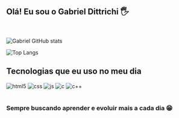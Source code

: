 ## Olá! Eu sou o Gabriel Dittrichi 🖐️

<br>

![Gabriel GitHub stats](https://github-readme-stats.vercel.app/api?username=GabrielDittrichi&show_icons=true&theme=transparent&count_private=true)

![Top Langs](https://github-readme-stats.vercel.app/api/top-langs/?username=GabrielDittrichi&layout=compact&theme=transparent)

## Tecnologias que eu uso no meu dia

<div style="display: inline_block">
  <img align="center" alt="html5" src="https://img.shields.io/badge/HTML5-E34F26?style=for-the-badge&logo=html5&logoColor=white" />
  <img align="center" alt="css" src="https://img.shields.io/badge/CSS3-1572B6?style=for-the-badge&logo=css3&logoColor=white" />
  <img align="center" alt="js" src="https://img.shields.io/badge/JavaScript-F7DF1E?style=for-the-badge&logo=javascript&logoColor=black" />
  <img align="center" alt="c" src="https://img.shields.io/badge/C-00599C?style=for-the-badge&logo=c&logoColor=white" />
  <img align="center" alt="c++" src="https://img.shields.io/badge/C%2B%2B-00599C?style=for-the-badge&logo=c%2B%2B&logoColor=whit" />
</div><br/>

### Sempre buscando aprender e evoluir mais a cada dia 😁



